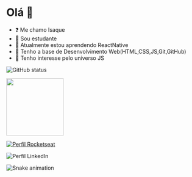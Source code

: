 # Olá 👋

- ❓ Me chamo Isaque
- 📓 Sou estudante
- 🌱 Atualmente estou aprendendo ReactNative
- 🎯 Tenho a base de Desenvolvimento Web(HTML,CSS,JS,Git,GitHub)
- 🎯 Tenho interesse pelo universo JS

![GitHub status](https://github-readme-stats.vercel.app/api?username=isaquevelozo&show_icons=true&theme=midnight-purple)

<div  align="left">
<a href="https://github.com/isaquevelozo"></a>
<img height="150em" src="https://github-readme-stats.vercel.app/api/top-langs/?username=isaquevelozo&layout=compact&count_private=true&hide_border=true&theme=midnight-purple&show_icons=true">
</div>

[![Perfil Rocketseat](https://img.shields.io/badge/Perfil-Rocketseat-blueviolet)](https://www.rocketseat.com.br)

![Perfil LinkedIn](https://img.shields.io/badge/Perfil-LinkedIn-blue)

![Snake animation](https://github.com/isaquevelozo/isaquevelozo/blob/output/github-contribution-grid-snake.svg)
